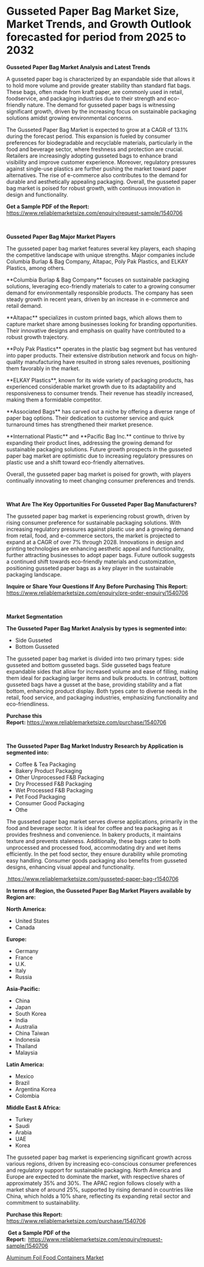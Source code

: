 <p><h1>Gusseted Paper Bag Market Size, Market Trends, and Growth Outlook forecasted for period from 2025 to 2032</h1></p><p><strong>Gusseted Paper Bag Market Analysis and Latest Trends</strong></p>
<p><p>A gusseted paper bag is characterized by an expandable side that allows it to hold more volume and provide greater stability than standard flat bags. These bags, often made from kraft paper, are commonly used in retail, foodservice, and packaging industries due to their strength and eco-friendly nature. The demand for gusseted paper bags is witnessing significant growth, driven by the increasing focus on sustainable packaging solutions amidst growing environmental concerns. </p><p>The Gusseted Paper Bag Market is expected to grow at a CAGR of 13.1% during the forecast period. This expansion is fueled by consumer preferences for biodegradable and recyclable materials, particularly in the food and beverage sector, where freshness and protection are crucial. Retailers are increasingly adopting gusseted bags to enhance brand visibility and improve customer experience. Moreover, regulatory pressures against single-use plastics are further pushing the market toward paper alternatives. The rise of e-commerce also contributes to the demand for durable and aesthetically appealing packaging. Overall, the gusseted paper bag market is poised for robust growth, with continuous innovation in design and functionality.</p></p>
<p><strong>Get a Sample PDF of the Report:&nbsp;</strong> <a href="https://www.reliablemarketsize.com/enquiry/request-sample/1540706?utm_campaign=3275&utm_medium=2&utm_source=Github&utm_content=ia&utm_term=08032025&utm_id=gusseted-paper-bag">https://www.reliablemarketsize.com/enquiry/request-sample/1540706</a></p>
<p>&nbsp;</p>
<p><strong>Gusseted Paper Bag Major Market Players</strong></p>
<p><p>The gusseted paper bag market features several key players, each shaping the competitive landscape with unique strengths. Major companies include Columbia Burlap & Bag Company, Altapac, Poly Pak Plastics, and ELKAY Plastics, among others.</p><p>**Columbia Burlap & Bag Company** focuses on sustainable packaging solutions, leveraging eco-friendly materials to cater to a growing consumer demand for environmentally responsible products. The company has seen steady growth in recent years, driven by an increase in e-commerce and retail demand. </p><p>**Altapac** specializes in custom printed bags, which allows them to capture market share among businesses looking for branding opportunities. Their innovative designs and emphasis on quality have contributed to a robust growth trajectory.</p><p>**Poly Pak Plastics** operates in the plastic bag segment but has ventured into paper products. Their extensive distribution network and focus on high-quality manufacturing have resulted in strong sales revenues, positioning them favorably in the market.</p><p>**ELKAY Plastics**, known for its wide variety of packaging products, has experienced considerable market growth due to its adaptability and responsiveness to consumer trends. Their revenue has steadily increased, making them a formidable competitor.</p><p>**Associated Bags** has carved out a niche by offering a diverse range of paper bag options. Their dedication to customer service and quick turnaround times has strengthened their market presence.</p><p>**International Plastic** and **Pacific Bag Inc.** continue to thrive by expanding their product lines, addressing the growing demand for sustainable packaging solutions. Future growth prospects in the gusseted paper bag market are optimistic due to increasing regulatory pressures on plastic use and a shift toward eco-friendly alternatives. </p><p>Overall, the gusseted paper bag market is poised for growth, with players continually innovating to meet changing consumer preferences and trends.</p></p>
<p>&nbsp;</p>
<p><strong>What Are The Key Opportunities For Gusseted Paper Bag Manufacturers?</strong></p>
<p><p>The gusseted paper bag market is experiencing robust growth, driven by rising consumer preference for sustainable packaging solutions. With increasing regulatory pressures against plastic use and a growing demand from retail, food, and e-commerce sectors, the market is projected to expand at a CAGR of over 7% through 2028. Innovations in design and printing technologies are enhancing aesthetic appeal and functionality, further attracting businesses to adopt paper bags. Future outlook suggests a continued shift towards eco-friendly materials and customization, positioning gusseted paper bags as a key player in the sustainable packaging landscape.</p></p>
<p><strong>Inquire or Share Your Questions If Any Before Purchasing This Report:</strong> <a href="https://www.reliablemarketsize.com/enquiry/pre-order-enquiry/1540706?utm_campaign=3275&utm_medium=2&utm_source=Github&utm_content=ia&utm_term=08032025&utm_id=gusseted-paper-bag">https://www.reliablemarketsize.com/enquiry/pre-order-enquiry/1540706</a></p>
<p>&nbsp;</p>
<p><strong>Market Segmentation</strong></p>
<p><strong>The Gusseted Paper Bag Market Analysis by types is segmented into:</strong></p>
<p><ul><li>Side Gusseted</li><li>Bottom Gusseted</li></ul></p>
<p><p>The gusseted paper bag market is divided into two primary types: side gusseted and bottom gusseted bags. Side gusseted bags feature expandable sides that allow for increased volume and ease of filling, making them ideal for packaging larger items and bulk products. In contrast, bottom gusseted bags have a gusset at the base, providing stability and a flat bottom, enhancing product display. Both types cater to diverse needs in the retail, food service, and packaging industries, emphasizing functionality and eco-friendliness.</p></p>
<p><strong>Purchase this Report:&nbsp;</strong><a href="https://www.reliablemarketsize.com/purchase/1540706?utm_campaign=3275&utm_medium=2&utm_source=Github&utm_content=ia&utm_term=08032025&utm_id=gusseted-paper-bag">https://www.reliablemarketsize.com/purchase/1540706</a></p>
<p>&nbsp;</p>
<p><strong>The Gusseted Paper Bag Market Industry Research by Application is segmented into:</strong></p>
<p><ul><li>Coffee & Tea Packaging</li><li>Bakery Product Packaging</li><li>Other Unprocessed F&B Packaging</li><li>Dry Processed F&B Packaging</li><li>Wet Processed F&B Packaging</li><li>Pet Food Packaging</li><li>Consumer Good Packaging</li><li>Othe</li></ul></p>
<p><p>The gusseted paper bag market serves diverse applications, primarily in the food and beverage sector. It is ideal for coffee and tea packaging as it provides freshness and convenience. In bakery products, it maintains texture and prevents staleness. Additionally, these bags cater to both unprocessed and processed food, accommodating dry and wet items efficiently. In the pet food sector, they ensure durability while promoting easy handling. Consumer goods packaging also benefits from gusseted designs, enhancing visual appeal and functionality.</p></p>
<p><a href="https://www.reliablemarketsize.com/gusseted-paper-bag-r1540706?utm_campaign=3275&utm_medium=2&utm_source=Github&utm_content=ia&utm_term=08032025&utm_id=gusseted-paper-bag">&nbsp;https://www.reliablemarketsize.com/gusseted-paper-bag-r1540706</a></p>
<p><strong>In terms of Region, the Gusseted Paper Bag Market Players available by Region are:</strong></p>
<p>
    <p> <strong> North America: </strong>
        <ul>
            <li>United States</li>
            <li>Canada</li>
        </ul>
        </p> 
    <p> <strong> Europe: </strong>
        <ul>
            <li>Germany</li>
            <li>France</li>
            <li>U.K.</li>
            <li>Italy</li>
            <li>Russia</li>
        </ul>
        </p> 
    <p> <strong> Asia-Pacific: </strong>
        <ul>
            <li>China</li>
            <li>Japan</li>
            <li>South Korea</li>
            <li>India</li>
            <li>Australia</li>
            <li>China Taiwan</li>
            <li>Indonesia</li>
            <li>Thailand</li>
            <li>Malaysia</li>
        </ul>
        </p> 
    <p> <strong> Latin America: </strong>
        <ul>
            <li>Mexico</li>
            <li>Brazil</li>
            <li>Argentina Korea</li>
            <li>Colombia</li>
        </ul>
        </p> 
    <p> <strong> Middle East & Africa: </strong>
        <ul>
            <li>Turkey</li>
            <li>Saudi</li>
            <li>Arabia</li>
            <li>UAE</li>
            <li>Korea</li>
        </ul>
    </p>
    </p>
<p><p>The gusseted paper bag market is experiencing significant growth across various regions, driven by increasing eco-conscious consumer preferences and regulatory support for sustainable packaging. North America and Europe are expected to dominate the market, with respective shares of approximately 35% and 30%. The APAC region follows closely with a market share of around 25%, supported by rising demand in countries like China, which holds a 10% share, reflecting its expanding retail sector and commitment to sustainability.</p></p>
<p><strong>Purchase this Report: </strong><a href="https://www.reliablemarketsize.com/purchase/1540706?utm_campaign=3275&utm_medium=2&utm_source=Github&utm_content=ia&utm_term=08032025&utm_id=gusseted-paper-bag">https://www.reliablemarketsize.com/purchase/1540706</a></p>
<p>&nbsp;<strong>Get a Sample PDF of the Report:&nbsp;&nbsp;</strong><a href="https://www.reliablemarketsize.com/enquiry/request-sample/1540706?utm_campaign=3275&utm_medium=2&utm_source=Github&utm_content=ia&utm_term=08032025&utm_id=gusseted-paper-bag">https://www.reliablemarketsize.com/enquiry/request-sample/1540706</a></p>
<p><strong></strong></p>
<p><p><a href="https://github.com/merkinedry7b/Market-Research-Report-List-1/blob/main/aluminum-foil-food-containers-market.md?utm_campaign=3275&utm_medium=2&utm_source=Github&utm_content=ia&utm_term=08032025&utm_id=gusseted-paper-bag">Aluminum Foil Food Containers Market</a></p></p>